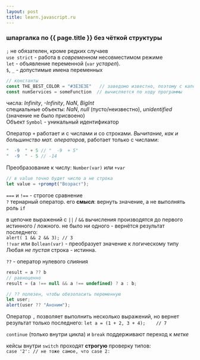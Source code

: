```yaml
---
layout: post
title: learn.javascript.ru
---
```


### шпаргалка по {{ page.title }} без чёткой структуры  

`;` не обязателен, кроме редких случаев  
`use strict` - работа в _современном_ несовместимом режиме  
`let` - объявление переменной (`var` _устарел_).  
`$`, `_` - допустимые имена переменных  
```js
// константы
const THE_BEST_COLOR = "#3E3E3E"   // заведомо известно, поэтому с капсом  
const numServices = someFunction  // вычисляется по ходу программы  
```
числа: _Infinity_, _-Infinity_, _NaN_, _BigInt_  
специальные объекты: _NaN_, _null_ (пусто/неизвестно), _unidentified_ (значение не было присвоено)  
Объект `Symbol` - уникальный идентификатор  

Оператор `+` работает и с числами и со строками. _Вычитание, как и большинство мат. операторов_, работает только с
числами:
```js
"  -9  " + 5 // "  -9  + 5"
"  -9  " - 5 // -14
```
Преобразование к числу: `Number(var)` или `+var`  
```js
// в value точно будет число а не строка  
let value = +prompt("Возраст");
```

`===` и `!==` - строгое сравнение  
`?` тернарный оператор. его __смысл__: вернуть значение, а не выполнять роль `if`  

в цепочке выражений с `||` / `&&` вычисления производятся до первого истинного / ложного. не было ни одного - вернётся
результат последнего:  
`alert( 1 && 2 && 3); // 3`  
`!!var` или `Bollean(var)` - преобразует значение к логическому типу  
Любая _не пустая_ строка - истинна.  

`??` - оператор нулевого слияния  
```js
result = a ?? b
// равноценно
result = (a !== null && a !== undefined) ? a : b;

// ?? полезен, чтобы обезопасить переменную
let user;
alert(user ?? "Аноним");
```

Оператор `,` позволяет выполнить несколько выражений, но вернет результат только последнего: 
`let a = (1 + 2, 3 + 4);    // 7`  

`continue` (только внутри цикла) и `break` поддерживают переход к _метке_  

кейсы внутри `switch` проходят __строгую__ проверку типов:  
`case '2': // не тоже самое, что case 2:`  

